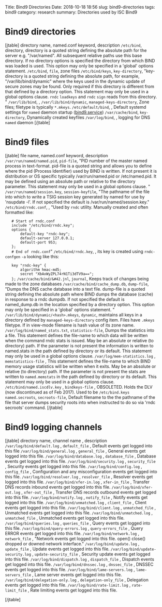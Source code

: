 Title: Bind9 Directories
Date: 2018-10-18 18:56
slug: bind9-directories
tags: bind9
category: research
summary: Directories used by ISC Bind9

Bind9 directories
=================
[jtable]
directory name, named.conf keyword, description
<code>/etc/bind</code>, directory, directory is a quoted string defining the absolute path for the server e.g. &quot;/var/named&quot;. All subsequent relative paths use this base directory. If no directory options is specified the directory from which BIND was loaded is used. This option may only be specified in a 'global' options statement.
<code>/etc/bind</code>, <code>file</code>, zone files
<code>/etc/bind/keys</code>, <code>key-directory</code>, "key-directory is a quoted string defining the absolute path, for example, &quot;/var/lib/bind/dynamic&quot; where the keys used in the dynamic update of secure zones may be found. Only required if this directory is different from that defined by a directory option. This statement may only be used in a global options clause. <code>rndc</code> <code>loadkeys</code> and <code>rndc</code> <code>sign</code> reads from this directory. "
<code>/var/lib/bind</code>, ,
<code>/var/lib/bind/dynamic</code>, <code>managed-keys-directory</code>, Zone files; filetype is typically `*.mkeys`.
<code>/etc/default/bind</code>, , Default systemd settings for <code>named</code> daemon startup (<a href="bind9.service" class="uri" title="wikilink">bind9.service</a>)
<code>/var/cache/bind</code>, <code>key-directory</code>, Dynamically created keyfiles
<code>/var/log/bind</code>, , logging for DNS <code>named</code> daemon
[/jtable]


Bind9 files
===========
[jtable]
file name, named.conf keyword, description
<code>/var/run/named/named.pid</code>, <code>pid-file</code>, "PID number of the master named process in text-format. pid-file is a quoted string and allows you to define where the pid (Process Identifier) used by BIND is written. If not present it is distribution or OS specific typically /var/run/named.pid or /etc/named.pid. It may be defined using an absolute path or relative to the directory parameter. This statement may only be used in a global options clause. "
<code>/var/run/named/session.key</code>, <code>session-keyfile</code>, "The pathname of the file into which to write a TSIG session key generated by named for use by 'nsupdate -l'.  If not specified the default is /var/run/named/session.key."
<code>/etc/bind/rndc.conf</code>, , "Used by <code>rndc</code> utility. Manually created and often formatted like:</p> <code>   # Start of rndc.conf</code><br /> <code>   include &quot;/etc/bind/rndc.key&quot;;</code><br /> <code>   options {</code><br /> <code>       default-key &quot;rndc-key&quot;;</code><br /> <code>       default-server 127.0.0.1;</code><br /> <code>       default-port 953;</code><br /> <code>   };</code><br /> <code>   # End of rndc.conf</code>"
<code>/etc/bind/rndc.key</code>, , its key is created using <code>rndc-confgen</code> <code>-a</code> looking like this:</p> <p><code>   key &quot;rndc-key&quot; {</code><br /> <code>       algorithm hmac-md5;</code><br /> <code>       secret &quot;XbAxWyZPL74rN1Ti3dTV9a==&quot;;</code><br /> <code>   };</code>
<code>/var/cache/bind/&#42.jnl</code>, <code>journal</code>, Keeps track of changes being made to the zone databases
<code>/var/cache/bind/cache\_dump.db</code>, <code>dump-file</code>, "Dumps the DNS cache database into a text file. dump-file is a quoted string defining the absolute path where BIND dumps the database (cache) in response to a rndc dumpdb. If not specified the default is named_dump.db in the location specified by a directory option. This option may only be specified in a 'global' options statement. "
<code>/var/lib/bind/dynamic/\<hash\>.mkeys</code>, <code>dynamic</code>, maintains all keys in a directory defined by <code>managed-keys-directory</code> config item.  Files have <code>.mkeys</code> filetype.  If in view-mode filename is hash value of its zone name.
<code>/var/log/bind/named\_stats.txt</code>, <code>statistics-file</code>, Dumps the statistics into a file. This statement defines the file-name to which data will be written when the command rndc stats is issued. May be an absolute or relative (to directory) path. If the parameter is not present the information is written to named.stats in the path defined by directory or its default. This statement may only be used in a global options clause.
<code>/var/log/mem-statistics.log</code> , <code>memstatistics-file</code> , This statement defines the file-name to which BIND memory usage statistics will be written when it exits. May be an absolute or relative (to directory) path. If the parameter is not present the stats are written to <code>named.memstats</code> in the path defined by directory or its default. This statement may only be used in a global options clause.
<code>/etc/bind/named.iscdlv.key</code> , <code>bindkeys-file</code> , OBSOLETED. Holds the DLV (now discontinued as of Feb 2017). Used to be <code>/etc/bind.keys</code>
<code>named.secroots</code>, <code>secroots-file</code>, Default filename to the the pathname of the file that server dumps security roots into when instructed to do so via 'rndc secroots' command.
[/jtable]

Bind9 logging channels
======================
[jtable]
directory name, channel name , description
<code>/var/log/bind/default.log</code> , <code>default_file</code> , Default events get logged into this file
<code>/var/log/bind/general.log</code> , <code>general_file</code> , General events get logged into this file.
<code>/var/log/bind/database.log</code> , <code>database_file</code> , Database events get logged into this file.
<code>/var/log/bind/security.log</code> , <code>security_file</code> , Security events get logged into this file.
<code>/var/log/bind/config.log</code> , <code>config_file</code> , Configuration and any misconfiguration events get logged into this file.
<code>/var/log/bind/resolver.log</code> , <code>resolver_file</code> , Resolver events get logged into this file.
<code>/var/log/bind/xfer-in.log</code> , <code>xfer-in_file</code> , Transfer DNS records inbound events get logged into this file.
<code>/var/log/bind/xfer-out.log</code> , <code>xfer-out_file</code> , Transfer DNS records outbound events get logged into this file.
<code>/var/log/bind/notify.log</code> , <code>notify_file</code> , Notify events get logged into this file.
<code>/var/log/bind/unmatched.log</code> , <code>client_file</code> , Client events get logged into this file.
<code>/var/log/bind/client.log</code> , <code>unmatched_file</code> , Unmatched events get logged into this file.
<code>/var/log/bind/unmatched.log</code> , <code>unmatched_file</code> , Unmatched events get logged into this file.
<code>/var/log/bind/queries.log</code> , <code>queries_file</code> , Query events get logged into this file.
<code>/var/log/bind/query-errors.log</code> , <code>query-errors_file</code> , Query ERROR events get logged into this file.
<code>/var/log/bind/network.log</code> , <code>network_file</code> , "Network events get logged into this file. open() close() dropped or downed network interface."
<code>/var/log/bind/update.log</code> , <code>update_file</code> , Update events get logged into this file.
<code>/var/log/bind/update-security.log</code> , <code>update-security_file</code> , Security update events get logged into this file.
<code>/var/log/bind/dispatch.log</code> , <code>dispatch_file</code> , Dispatch events get logged into this file.
<code>/var/log/bind/dnssec.log</code> , <code>dnssec_file</code> , DNSSEC events get logged into this file.
<code>/var/log/bind/lame-servers.log</code> , <code>lame-servers_file</code> , Lame server events get logged into this file.
<code>/var/log/bind/delegation-only.log</code> , <code>delegation-only_file</code> , Delegation events get logged into this file.
<code>/var/log/bind/rate-limit.log</code> , <code>rate-limit_file</code> , Rate limiting events get logged into this file.

[/jtable]
